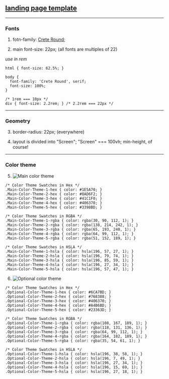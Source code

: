 
## **[landing page template](https://www.figma.com/file/hveoPOAwl5L5qFEI1qXO2q/Exadel-Landing-Page?node-id=0%3A1)**

---

### **Fonts**

1. fotn-family: [Crete Round](https://fonts.google.com/specimen/Crete+Round?subset=latin&preview.text_type=custom#standard-styles);

2. main font-size: 22px; (all fonts are multiples of 22)

*use in rem*
~~~
html { font-size: 62.5%; }

body {
  font-family: 'Crete Round', serif;
  font-size: 100%;
}

/* 1rem === 10px */
div { font-size: 2.2rem; } /* 2.2rem === 22px */
~~~

---

### **Geometry**

3. border-radius: 22px; (everywhere)

4. layout is divided into "Screen";
"Screen" === 100vh;
min-height, of course!

---

### **Color theme**

5. ![Main color theme](https://imgur.com/9a27G0m)

```
/* Color Theme Swatches in Hex */
.Main-Color-Theme-1-hex { color: #1E5A70; }
.Main-Color-Theme-2-hex { color: #8AD6F2; }
.Main-Color-Theme-3-hex { color: #41C1F0; }
.Main-Color-Theme-4-hex { color: #406370; }
.Main-Color-Theme-5-hex { color: #3398BD; }

/* Color Theme Swatches in RGBA */
.Main-Color-Theme-1-rgba { color: rgba(30, 90, 112, 1); }
.Main-Color-Theme-2-rgba { color: rgba(138, 214, 242, 1); }
.Main-Color-Theme-3-rgba { color: rgba(65, 193, 240, 1); }
.Main-Color-Theme-4-rgba { color: rgba(64, 99, 112, 1); }
.Main-Color-Theme-5-rgba { color: rgba(51, 152, 189, 1); }

/* Color Theme Swatches in HSLA */
.Main-Color-Theme-1-hsla { color: hsla(196, 57, 27, 1); }
.Main-Color-Theme-2-hsla { color: hsla(196, 79, 74, 1); }
.Main-Color-Theme-3-hsla { color: hsla(196, 85, 59, 1); }
.Main-Color-Theme-4-hsla { color: hsla(196, 27, 34, 1); }
.Main-Color-Theme-5-hsla { color: hsla(196, 57, 47, 1); }
```

6. ![Optional color theme](https://imgur.com/0muhSrY)

```
/* Color Theme Swatches in Hex */
.Optional-Color-Theme-1-hex { color: #6CA7BD; }
.Optional-Color-Theme-2-hex { color: #768388; }
.Optional-Color-Theme-3-hex { color: #406370; }
.Optional-Color-Theme-4-hex { color: #A4B6BD; }
.Optional-Color-Theme-5-hex { color: #23363D; }

/* Color Theme Swatches in RGBA */
.Optional-Color-Theme-1-rgba { color: rgba(108, 167, 189, 1); }
.Optional-Color-Theme-2-rgba { color: rgba(118, 131, 136, 1); }
.Optional-Color-Theme-3-rgba { color: rgba(64, 99, 112, 1); }
.Optional-Color-Theme-4-rgba { color: rgba(164, 182, 189, 1); }
.Optional-Color-Theme-5-rgba { color: rgba(35, 54, 61, 1); }

/* Color Theme Swatches in HSLA */
.Optional-Color-Theme-1-hsla { color: hsla(196, 38, 58, 1); }
.Optional-Color-Theme-2-hsla { color: hsla(196, 7, 49, 1); }
.Optional-Color-Theme-3-hsla { color: hsla(196, 27, 34, 1); }
.Optional-Color-Theme-4-hsla { color: hsla(196, 15, 69, 1); }
.Optional-Color-Theme-5-hsla { color: hsla(196, 27, 18, 1); }
```

